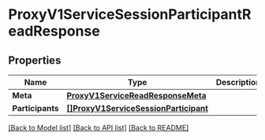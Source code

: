 # ProxyV1ServiceSessionParticipantReadResponse

## Properties

Name | Type | Description | Notes
------------ | ------------- | ------------- | -------------
**Meta** | [**ProxyV1ServiceReadResponseMeta**](proxy_v1_serviceReadResponse_meta.md) |  | [optional] 
**Participants** | [**[]ProxyV1ServiceSessionParticipant**](proxy.v1.service.session.participant.md) |  | [optional] 

[[Back to Model list]](../README.md#documentation-for-models) [[Back to API list]](../README.md#documentation-for-api-endpoints) [[Back to README]](../README.md)


